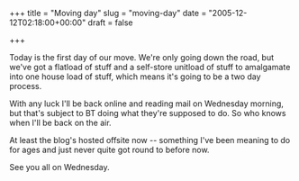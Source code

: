 +++
title = "Moving day"
slug = "moving-day"
date = "2005-12-12T02:18:00+00:00"
draft = false

+++

Today is the first day of our move. We're only going down the road, but we've got a flatload of stuff and a self-store unitload of stuff to amalgamate into one house load of stuff, which means it's going to be a two day process.

With any luck I'll be back online and reading mail on Wednesday morning, but that's subject to BT doing what they're supposed to do. So who knows when I'll be back on the air.

At least the blog's hosted offsite now -- something I've been meaning to do for ages and just never quite got round to before now.

See you all on Wednesday.
